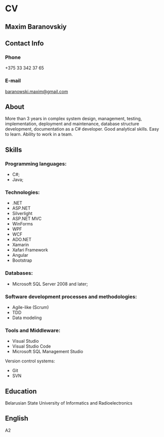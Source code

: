 # CV
## Maxim Baranovskiy
## Contact Info
### Phone
+375 33 342 37 65
### E-mail
baranowski.maxim@gmail.com

## About
More than 3 years in complex system design, management, testing, implementation, deployment and maintenance, database structure development, documentation as a C# developer. Good analytical skills. Easy to learn. Ability to work in a team.

## Skills
### Programming languages:
* C#;
* Java;
### Technologies: 
* .NET
* ASP.NET
* Silverlight
* ASP.NET MVC
* WinForms
* WPF
* WCF
* ADO.NET
* Xamarin
* Xafari Framework
* Angular
* Bootstrap

### Databases: 
* Microsoft SQL Server 2008 and later;

### Software development processes and methodologies:
* Agile-like (Scrum)
* TDD
* Data modeling

### Tools and Middleware:
* Visual Studio
* Visual Studio Code
* Microsoft SQL Management Studio

Version control systems:
* Git
* SVN

## Education 
Belarusian State University of Informatics and Radioelectronics
## English
A2
